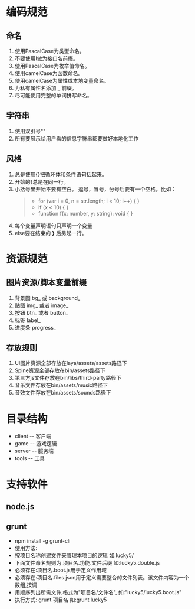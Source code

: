 编码规范
========================================================================
命名
------------------------------------------------------------------------
1. 使用PascalCase为类型命名。
2. 不要使用I做为接口名前缀。
3. 使用PascalCase为枚举值命名。
4. 使用camelCase为函数命名。
5. 使用camelCase为属性或本地变量命名。
6. 为私有属性名添加 **_** 前缀。
7. 尽可能使用完整的单词拼写命名。

字符串
------------------------------------------------------------------------
1. 使用双引号""
2. 所有要展示给用户看的信息字符串都要做好本地化工作

风格
------------------------------------------------------------------------
1. 总是使用{}把循环体和条件语句括起来。
2. 开始的{总是在同一行。
3. 小括号里开始不要有空白。
   逗号，冒号，分号后要有一个空格。比如：
   >+ for (var i = 0, n = str.length; i < 10; i++) { }
   >+ if (x < 10) { }
   >+ function f(x: number, y: string): void { }
4. 每个变量声明语句只声明一个变量
5. else要在结束的 **}** 后另起一行。

资源规范
========================================================================
图片资源/脚本变量前缀
------------------------------------------------------------------------
1. 背景图 bg_ 或 background_
2. 贴图   img_ 或者 image_
3. 按钮   btn_ 或者 button_
4. 标签   label_
5. 进度条  progress_

存放规则
------------------------------------------------------------------------
1. UI图片资源全部存放在laya/assets/assets路径下
2. Spine资源全部存放在bin/assets路径下
3. 第三方js文件存放在bin/libs/third-party路径下
4. 音乐文件存放在bin/assets/music路径下
5. 音效文件存放在bin/assets/sounds路径下

目录结构
========================================================================
* client -- 客户端
* game   -- 游戏逻辑
* server -- 服务端
* tools  -- 工具

支持软件
========================================================================
node.js
------------------------------------------------------------------------
grunt
------------------------------------------------------------------------
* npm install -g grunt-cli
* 使用方法:
* 按项目名称创建文件夹管理本项目的逻辑  如:lucky5/
* 下面文件命名规则为 项目名.功能.文件后缀  如:lucky5.double.js
* 必须存在:项目名.boot.js用于定义作用域
* 必须存在:项目名.files.json用于定义需要整合的文件列表。该文件内容为一个数组,按调
* 用顺序列出所需文件,格式为"项目名/文件名", 如:"lucky5/lucky5.boot.js"
* 执行方式: grunt 项目名  如:grunt lucky5



